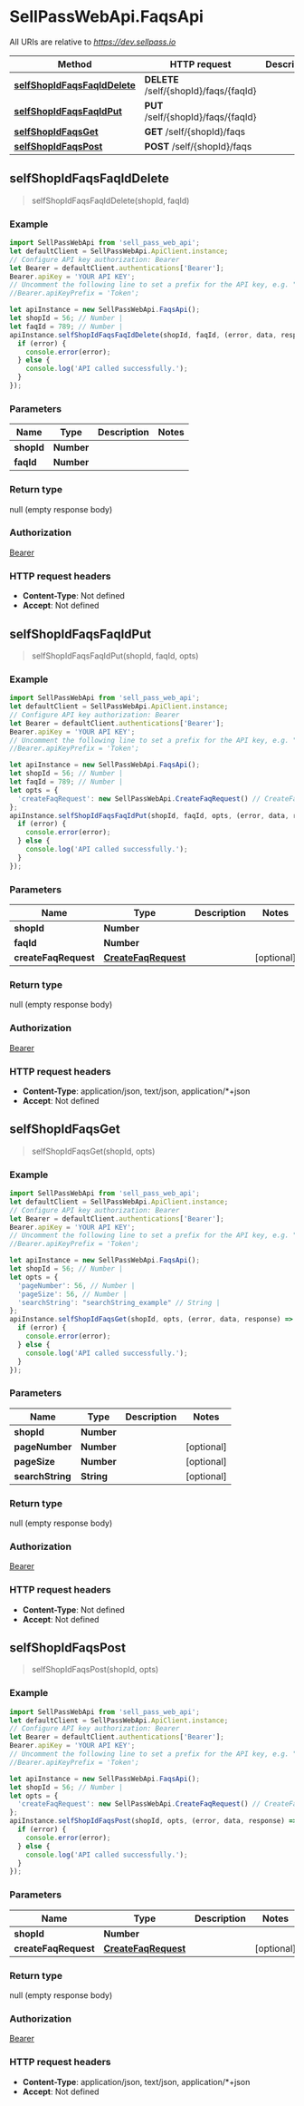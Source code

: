 # SellPassWebApi.FaqsApi

All URIs are relative to *https://dev.sellpass.io*

Method | HTTP request | Description
------------- | ------------- | -------------
[**selfShopIdFaqsFaqIdDelete**](FaqsApi.md#selfShopIdFaqsFaqIdDelete) | **DELETE** /self/{shopId}/faqs/{faqId} | 
[**selfShopIdFaqsFaqIdPut**](FaqsApi.md#selfShopIdFaqsFaqIdPut) | **PUT** /self/{shopId}/faqs/{faqId} | 
[**selfShopIdFaqsGet**](FaqsApi.md#selfShopIdFaqsGet) | **GET** /self/{shopId}/faqs | 
[**selfShopIdFaqsPost**](FaqsApi.md#selfShopIdFaqsPost) | **POST** /self/{shopId}/faqs | 



## selfShopIdFaqsFaqIdDelete

> selfShopIdFaqsFaqIdDelete(shopId, faqId)



### Example

```javascript
import SellPassWebApi from 'sell_pass_web_api';
let defaultClient = SellPassWebApi.ApiClient.instance;
// Configure API key authorization: Bearer
let Bearer = defaultClient.authentications['Bearer'];
Bearer.apiKey = 'YOUR API KEY';
// Uncomment the following line to set a prefix for the API key, e.g. "Token" (defaults to null)
//Bearer.apiKeyPrefix = 'Token';

let apiInstance = new SellPassWebApi.FaqsApi();
let shopId = 56; // Number | 
let faqId = 789; // Number | 
apiInstance.selfShopIdFaqsFaqIdDelete(shopId, faqId, (error, data, response) => {
  if (error) {
    console.error(error);
  } else {
    console.log('API called successfully.');
  }
});
```

### Parameters


Name | Type | Description  | Notes
------------- | ------------- | ------------- | -------------
 **shopId** | **Number**|  | 
 **faqId** | **Number**|  | 

### Return type

null (empty response body)

### Authorization

[Bearer](../README.md#Bearer)

### HTTP request headers

- **Content-Type**: Not defined
- **Accept**: Not defined


## selfShopIdFaqsFaqIdPut

> selfShopIdFaqsFaqIdPut(shopId, faqId, opts)



### Example

```javascript
import SellPassWebApi from 'sell_pass_web_api';
let defaultClient = SellPassWebApi.ApiClient.instance;
// Configure API key authorization: Bearer
let Bearer = defaultClient.authentications['Bearer'];
Bearer.apiKey = 'YOUR API KEY';
// Uncomment the following line to set a prefix for the API key, e.g. "Token" (defaults to null)
//Bearer.apiKeyPrefix = 'Token';

let apiInstance = new SellPassWebApi.FaqsApi();
let shopId = 56; // Number | 
let faqId = 789; // Number | 
let opts = {
  'createFaqRequest': new SellPassWebApi.CreateFaqRequest() // CreateFaqRequest | 
};
apiInstance.selfShopIdFaqsFaqIdPut(shopId, faqId, opts, (error, data, response) => {
  if (error) {
    console.error(error);
  } else {
    console.log('API called successfully.');
  }
});
```

### Parameters


Name | Type | Description  | Notes
------------- | ------------- | ------------- | -------------
 **shopId** | **Number**|  | 
 **faqId** | **Number**|  | 
 **createFaqRequest** | [**CreateFaqRequest**](CreateFaqRequest.md)|  | [optional] 

### Return type

null (empty response body)

### Authorization

[Bearer](../README.md#Bearer)

### HTTP request headers

- **Content-Type**: application/json, text/json, application/*+json
- **Accept**: Not defined


## selfShopIdFaqsGet

> selfShopIdFaqsGet(shopId, opts)



### Example

```javascript
import SellPassWebApi from 'sell_pass_web_api';
let defaultClient = SellPassWebApi.ApiClient.instance;
// Configure API key authorization: Bearer
let Bearer = defaultClient.authentications['Bearer'];
Bearer.apiKey = 'YOUR API KEY';
// Uncomment the following line to set a prefix for the API key, e.g. "Token" (defaults to null)
//Bearer.apiKeyPrefix = 'Token';

let apiInstance = new SellPassWebApi.FaqsApi();
let shopId = 56; // Number | 
let opts = {
  'pageNumber': 56, // Number | 
  'pageSize': 56, // Number | 
  'searchString': "searchString_example" // String | 
};
apiInstance.selfShopIdFaqsGet(shopId, opts, (error, data, response) => {
  if (error) {
    console.error(error);
  } else {
    console.log('API called successfully.');
  }
});
```

### Parameters


Name | Type | Description  | Notes
------------- | ------------- | ------------- | -------------
 **shopId** | **Number**|  | 
 **pageNumber** | **Number**|  | [optional] 
 **pageSize** | **Number**|  | [optional] 
 **searchString** | **String**|  | [optional] 

### Return type

null (empty response body)

### Authorization

[Bearer](../README.md#Bearer)

### HTTP request headers

- **Content-Type**: Not defined
- **Accept**: Not defined


## selfShopIdFaqsPost

> selfShopIdFaqsPost(shopId, opts)



### Example

```javascript
import SellPassWebApi from 'sell_pass_web_api';
let defaultClient = SellPassWebApi.ApiClient.instance;
// Configure API key authorization: Bearer
let Bearer = defaultClient.authentications['Bearer'];
Bearer.apiKey = 'YOUR API KEY';
// Uncomment the following line to set a prefix for the API key, e.g. "Token" (defaults to null)
//Bearer.apiKeyPrefix = 'Token';

let apiInstance = new SellPassWebApi.FaqsApi();
let shopId = 56; // Number | 
let opts = {
  'createFaqRequest': new SellPassWebApi.CreateFaqRequest() // CreateFaqRequest | 
};
apiInstance.selfShopIdFaqsPost(shopId, opts, (error, data, response) => {
  if (error) {
    console.error(error);
  } else {
    console.log('API called successfully.');
  }
});
```

### Parameters


Name | Type | Description  | Notes
------------- | ------------- | ------------- | -------------
 **shopId** | **Number**|  | 
 **createFaqRequest** | [**CreateFaqRequest**](CreateFaqRequest.md)|  | [optional] 

### Return type

null (empty response body)

### Authorization

[Bearer](../README.md#Bearer)

### HTTP request headers

- **Content-Type**: application/json, text/json, application/*+json
- **Accept**: Not defined


